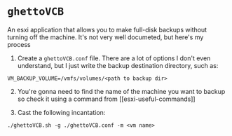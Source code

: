 # `ghettoVCB`
An esxi application that allows you to make full-disk backups without turning off the machine. It's not very well documeted, but here's my process

1. Create a `ghettoVCB.conf` file. There are a lot of options I don't even understand, but I just write the backup destination directory, such as:
```
VM_BACKUP_VOLUME=/vmfs/volumes/<path to backup dir>
```

2. You're gonna need to find the name of the machine you want to backup so check it using a command from [[esxi-useful-commands]]

3. Cast the following incantation:

```
./ghettoVCB.sh -g ./ghettoVCB.conf -m <vm name>
```
